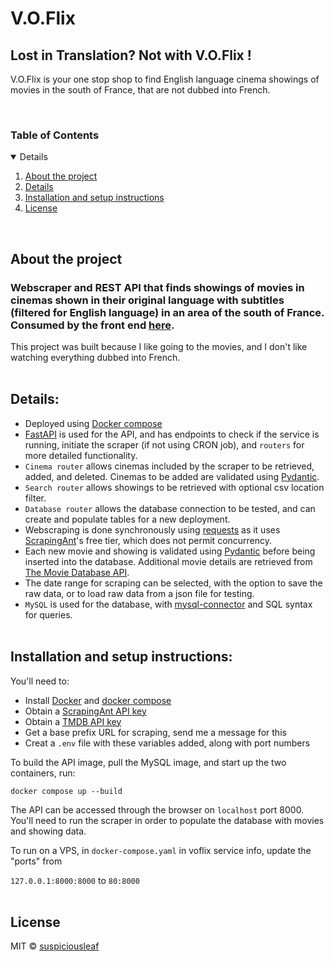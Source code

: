 # V.O.Flix
## Lost in Translation? Not with V.O.Flix !
V.O.Flix is your one stop shop to find English language cinema showings of movies in the south of France, that are not dubbed into French. 

<br>
<!-- TABLE OF CONTENTS -->
  <summary><h3 style="display: inline-block">Table of Contents</h2></summary>
  <details open="open">
  <ol>
    <li>
      <a href="#about-the-project">About the project</a>
    </li>
    <li>
      <a href="#details">Details</a>
    </li>
    <li>
      <a href="#installation-and-setup-instructions">Installation and setup instructions</a>
    </li>
    <li><a href="#license">License</a></li>
  </ol>
</details>
<br>

## About the project

### Webscraper and REST API that finds showings of movies in cinemas shown in their original language with subtitles (filtered for English language) in an area of the south of France. Consumed by the front end [here](https://www.voflix.org).

This project was built because I like going to the movies, and I don't like watching everything dubbed into French. 
<br><br>

## Details:
* Deployed using [Docker compose](https://docs.docker.com/compose/)
* [FastAPI](https://fastapi.tiangolo.com/) is used for the API, and has endpoints to check if the service is running, initiate the scraper (if not using CRON job), and `routers` for more detailed functionality.
* `Cinema router` allows cinemas included by the scraper to be retrieved, added, and deleted. Cinemas to be added are validated using [Pydantic](https://docs.pydantic.dev/latest/).
* `Search router` allows showings to be retrieved with optional csv location filter.
* `Database router` allows the database connection to be tested, and can create and populate tables for a new deployment.
* Webscraping is done synchronously using [requests](https://pypi.org/project/requests/) as it uses [ScrapingAnt](https://scrapingant.com/)'s free tier, which does not permit concurrency. 
* Each new movie and showing is validated using [Pydantic](https://docs.pydantic.dev/latest/) before being inserted into the database. Additional movie details are retrieved from [The Movie Database API](https://www.themoviedb.org/).
* The date range for scraping can be selected, with the option to save the raw data, or to load raw data from a json file for testing.
* `MySQL` is used for the database, with [mysql-connector](https://www.mysql.com/products/connector/) and SQL syntax for queries.
<br><br>

## Installation and setup instructions:

You'll need to:
* Install [Docker](https://docs.docker.com/get-docker/) and [docker compose](https://docs.docker.com/compose/install/linux/)
* Obtain a [ScrapingAnt API key](https://app.scrapingant.com/signup)
* Obtain a [TMDB API key](https://developer.themoviedb.org/v4/reference/intro/getting-started)
* Get a base prefix URL for scraping, send me a message for this
* Creat a `.env` file with these variables added, along with port numbers

To build the API image, pull the MySQL image, and start up the two containers, run:

`docker compose up --build`

The API can be accessed through the browser on `localhost` port 8000. You'll need to run the scraper in order to populate the database with movies and showing data. 

To run on a VPS, in `docker-compose.yaml` in voflix service info, update the "ports" from

`127.0.0.1:8000:8000` to `80:8000`
<br><br>

## License
MIT © [suspiciousleaf](https://github.com/suspiciousleaf)